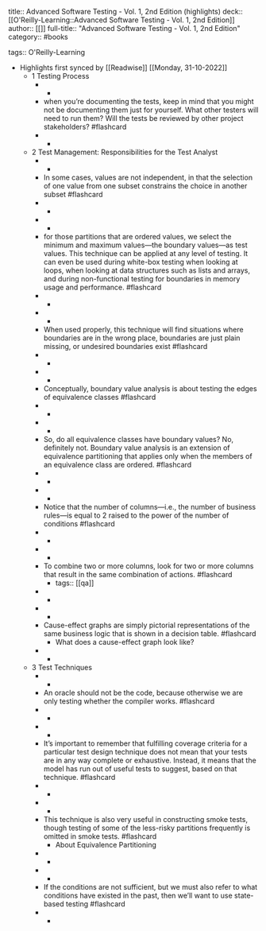 title:: Advanced Software Testing - Vol. 1, 2nd Edition (highlights)
deck:: [[O'Reilly-Learning::Advanced Software Testing - Vol. 1, 2nd Edition]]
author:: [[]]
full-title:: "Advanced Software Testing - Vol. 1, 2nd Edition"
category:: #books

tags:: O'Reilly-Learning

- Highlights first synced by [[Readwise]] [[Monday, 31-10-2022]]
	- 1 Testing Process
		- -
		- when you’re documenting the tests, keep in mind that you might not be documenting them just for yourself. What other testers will need to run them? Will the tests be reviewed by other project stakeholders? #flashcard
		- -
	- 2 Test Management: Responsibilities for the Test Analyst
		- -
		- In some cases, values are not independent, in that the selection of one value from one subset constrains the choice in another subset #flashcard
		- -
		- -
		- for those partitions that are ordered values, we select the minimum and maximum values—the boundary values—as test values. This technique can be applied at any level of testing. It can even be used during white-box testing when looking at loops, when looking at data structures such as lists and arrays, and during non-functional testing for boundaries in memory usage and performance. #flashcard
		- -
		- -
		- When used properly, this technique will find situations where boundaries are in the wrong place, boundaries are just plain missing, or undesired boundaries exist #flashcard
		- -
		- -
		- Conceptually, boundary value analysis is about testing the edges of equivalence classes #flashcard
		- -
		- -
		- So, do all equivalence classes have boundary values? No, definitely not. Boundary value analysis is an extension of equivalence partitioning that applies only when the members of an equivalence class are ordered. #flashcard
		- -
		- -
		- Notice that the number of columns—i.e., the number of business rules—is equal to 2 raised to the power of the number of conditions #flashcard
		- -
		- -
		- To combine two or more columns, look for two or more columns that result in the same combination of actions. #flashcard
			- tags:: [[qa]]
		- -
		- -
		- Cause-effect graphs are simply pictorial representations of the same business logic that is shown in a decision table. #flashcard
			- What does a cause-effect graph look like?
		- -
	- 3 Test Techniques
		- -
		- An oracle should not be the code, because otherwise we are only testing whether the compiler works. #flashcard
		- -
		- -
		- It’s important to remember that fulfilling coverage criteria for a particular test design technique does not mean that your tests are in any way complete or exhaustive. Instead, it means that the model has run out of useful tests to suggest, based on that technique. #flashcard
		- -
		- -
		- This technique is also very useful in constructing smoke tests, though testing of some of the less-risky partitions frequently is omitted in smoke tests. #flashcard
			- About Equivalence Partitioning
		- -
		- -
		- If the conditions are not sufficient, but we must also refer to what conditions have existed in the past, then we’ll want to use state-based testing #flashcard
		- -